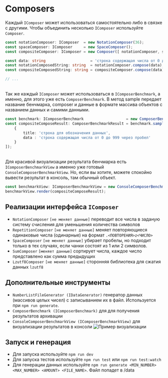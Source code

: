 # Composers

Каждый `IComposer` может использоваться самостоятельно либо в связке с другими. Чтобы объединить несколько `IComposer`
используйте `Composer`.

```typescript
const notationComposer: IComposer  = new NotationComposer(36);
const spaceComposer: IComposer     = new SpaceComposer();
const compositeComposer: IComposer = new Composer([ notationComposer, spaceComposer ]);

const data: string                    = 'строка содержащая числа от 0 до 999 через пробел';
const notationComposedString: string  = notationComposer.compose(data);
const compositeComposedString: string = compositeComposer.compose(data);

// ...
```

\
Так же каждый `IComposer` может использоваться в `IComposerBenchmark`, а именно, для этого уже есть `ComposerBenchmark`.
В метод sample передает название бенчмарка, composer и данные в формате массива объектов с названием данных и самими данными.

```typescript
const benchmark: IComposerBenchmark                   = new ComposerBenchmark([ new DataLossComposerValidator() ]);
const compositeComposeResult: ComposerBenchmarkResult = benchmark.sample('[Notation, Space]', compositeComposedString, [
    {
        title: 'строка для обозначения данных',
        data : 'строка содержащая числа от 0 до 999 через пробел'
    }
]);
```

\
Для красивой визуализации результата бенчмарка есть `IComposerBenchmarkView` а именно уже готовый `ConsoleComposerBenchmarkView`. Но, если вы хотите, можете спокойно вывести результат в консоль, там обычный объект.

```typescript
const benchmarkView: IComposerBenchmarkView = new ConsoleComposerBenchmarkView({ headerLength: 180 });
benchmarkView.render(compositeComposeResult);
```

## Реализации интерфейса `IComposer`

- `NotationComposer` `[не меняет данные]` переводит все числа в заданую систему счисления для уменьшения количества
  символов
- `RepetitionComposer` `[не меняет данные]` меняет повторяющиеся одинаковые числа (одинарные) на
  формат `.<ПОВТОРЕНИЯ>z<ЧИСЛО>`
- `SpaceComposer` `[не меняет данные]` убирает пробелы, но подходит только в тех случаях, если чанки состоят из 1 или 2
  символов.
- `SumComposer` `[меняет данные]` сортирует числа, каждое число представлено как сумма предыдущих
- `Lzutf8Composer` `[не меняет данные]` сторонняя библиотека для сжатия данных `lzutf8`

## Дополнительные инструменты

- `NumberListFileGenerator (IDataGenerator)` генератор данных (массивов целых чисел) с записыванием их в файл.
  Используется при `npm run generate`.
- `ComposerBenchmark (IComposerBenchmark)` для для получения результатов архивации
- `ConsoleComposerBenchmarkView (IComposerBenchmarkView)` для визуализации результатов в консоли
  ![Пример визуализации](https://sun1-88.userapi.com/impg/FF9t-fmqOnaOvMXv6szAPuDLy-3GAs7yubCrBw/OJ_nA6viWxs.jpg?size=1448x884&quality=96&sign=3c33a7c325f788f66c77ce6f3a33716d&type=album)

## Запуск и генерация

- Для запуска используйте `npm run dev`
- Для запуска тестов используйте `npm run test` или `npm run test:watch`
- Для генерации данных используйте `npm run generate <MIN_NUMBER> <MAX_NUMBER> <AMOUNT> <FILE_NAME>`. Файл попадет в
  /data

